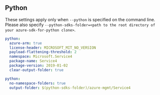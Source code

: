 ## Python

These settings apply only when `--python` is specified on the command line.
Please also specify `--python-sdks-folder=<path to the root directory of your azure-sdk-for-python clone>`.

```yaml $(python)
python:
  azure-arm: true
  license-header: MICROSOFT_MIT_NO_VERSION
  payload-flattening-threshold: 2
  namespace: Microsoft.Service4
  package-name: Service4
  package-version: 2019-01-02
  clear-output-folder: true
```

```yaml $(python)
python:
  no-namespace-folders: true
  output-folder: $(python-sdks-folder)/azure-mgmt/Service4
```
